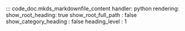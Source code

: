 # 
::: code_doc.mkds_markdownfile_content
    handler: python
    rendering:
      show_root_heading: true
      show_root_full_path : false
      show_category_heading : false
      heading_level : 1